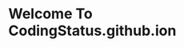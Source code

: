 <html>
  <head></head>
  <body>
    <h1>Welcome To CodingStatus.github.ion</h1>
  </body>
  </html>
